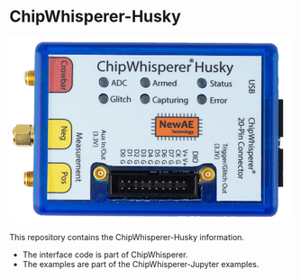 # ChipWhisperer-Husky

![](img/huskysmall.jpg)

This repository contains the ChipWhisperer-Husky information.

* The interface code is part of ChipWhisperer.
* The examples are part of the ChipWhisperer-Jupyter examples.